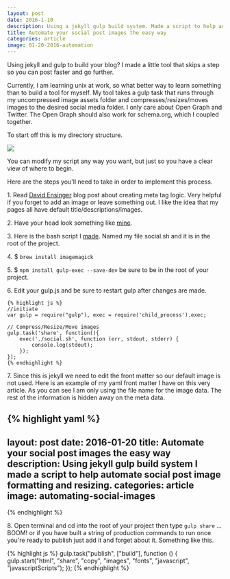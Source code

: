 ```yaml
---
layout: post
date: 2016-1-10
description: Using a jekyll gulp build system. Made a script to help automate social post image formatting and resizing.
title: Automate your social post images the easy way
categories: article
image: 01-20-2016-automation
---
```


Using jekyll and gulp to build your blog? I made a little tool that skips a step so you can post faster and go further. 

<!--more-->

Currently, I am learning unix at work, so what better way to learn something than to build a tool for myself. My tool takes a gulp task that runs through my uncompressed image assets folder and compresses/resizes/moves images to the desired social media folder. I only care about Open Graph and Twitter. The Open Graph should also work for schema.org, which I coupled together.

To start off this is my directory structure.

<img src="/assets/images/article/file-structure.png" class="is-full-width"/>

You can modify my script any way you want, but just so you have a clear view of where to begin.

Here are the steps you'll need to take in order to implement this process.

1&#46; Read [David Ensinger](http://davidensinger.com/2013/04/adding-open-graph-tags-to-jekyll/) blog post about creating meta tag logic. Very helpful if you forget to add an image or leave something out. I like the idea that my pages all have default title/descriptions/images.

2&#46; Have your head look something like [mine](https://gist.github.com/Blumed/edd63e8b7a4648972b7d).

3&#46; Here is the bash script I [made](https://gist.github.com/Blumed/418639d749b15cf1ec52). Named my file social.sh and it is in the root of the project.

4&#46; $ `brew install imagemagick`

5&#46; $ `npm install gulp-exec --save-dev` be sure to be in the root of your project.

6&#46; Edit your gulp.js and be sure to restart gulp after changes are made.

    {% highlight js %}
    //initiate
    var gulp = require("gulp"), exec = require('child_process').exec;

    // Compress/Resize/Move images
    gulp.task('share', function(){
        exec('./social.sh', function (err, stdout, stderr) {
            console.log(stdout);
        });
    });
    {% endhighlight %}

7&#46; Since this is jekyll we need to edit the front matter so our default image is not used. Here is an example of my yaml front matter I have on this very article. As you can see I am only using the file name for the image data. The rest of the information is hidden away on the meta data.

{% highlight yaml %}
---
layout: post
date: 2016-01-20
title:  Automate your social post images the easy way
description: Using jekyll gulp build system I made a script to help automate social post image formatting and resizing.
categories: article
image: automating-social-images
---
{% endhighlight %}

8&#46; Open terminal and cd into the root of your project then type `gulp share` ... BOOM! or if you have built a string of production commands to run once you're ready to publish just add it and forget about it. Something like this.

{% highlight js %}
gulp.task("publish", ["build"], function () {
  gulp.start("html", "share", "copy", "images", "fonts", "javascript", "javascriptScripts");
});
{% endhighlight %}
